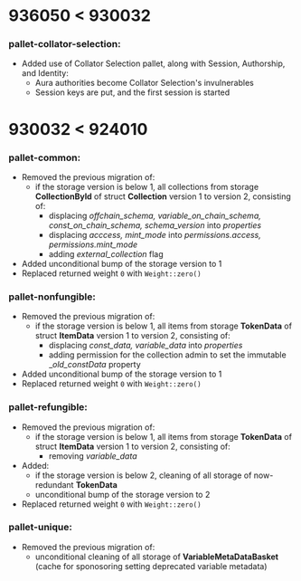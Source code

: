 # **936050 < 930032**

### **pallet-collator-selection:**

* Added use of Collator Selection pallet, along with Session, Authorship, and Identity:
    * Aura authorities become Collator Selection's invulnerables
    * Session keys are put, and the first session is started

# **930032 < 924010**

### **pallet-common:**

* Removed the previous migration of:
    * if the storage version is below 1, all collections from storage **CollectionById** of struct **Collection** version 1 to version 2, consisting of:
        * displacing _offchain_schema, variable_on_chain_schema, const_on_chain_schema, schema_version_ into _properties_
        * displacing _acccess, mint_mode_ into _permissions.access, permissions.mint_mode_
        * adding _external_collection_ flag
* Added unconditional bump of the storage version to 1
* Replaced returned weight `0` with `Weight::zero()`

### **pallet-nonfungible:**

* Removed the previous migration of:
    * if the storage version is below 1, all items from storage **TokenData** of struct **ItemData** version 1 to version 2, consisting of:
        * displacing _const_data, variable_data_ into _properties_
        * adding permission for the collection admin to set the immutable __old_constData_ property
* Added unconditional bump of the storage version to 1
* Replaced returned weight `0` with `Weight::zero()`

### **pallet-refungible:**

* Removed the previous migration of:
    * if the storage version is below 1, all items from storage **TokenData** of struct **ItemData** version 1 to version 2, consisting of:
        * removing _variable_data_
* Added:
    * if the storage version is below 2, cleaning of all storage of now-redundant **TokenData**
    * unconditional bump of the storage version to 2
* Replaced returned weight `0` with `Weight::zero()`

### **pallet-unique:**

* Removed the previous migration of:
    * unconditional cleaning of all storage of **VariableMetaDataBasket** (cache for sponosoring setting deprecated variable metadata)
